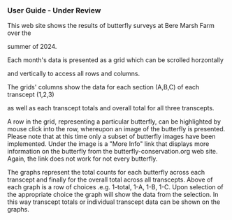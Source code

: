 ### User Guide - Under Review

This web site shows the results of butterfly surveys at Bere Marsh Farm over the

summer of 2024.

Each month's data is presented as a grid which can be scrolled horzontally

and vertically to access all rows and columns.

The grids' columns show the data for each section (A,B,C) of each transcept (1,2,3)

as well as each transcept totals and overall total for all three transcepts.

A row in the grid, representing a particular butterfly, can be highlighted by mouse click into the row, whereupon an image of the butterfly is presented. Please note that at this time only a subset of butterfly images have been implemented. Under the image is a "More Info" link that displays more information on the butterfly from the butterfly-conservation.org web site. Again, the link does not work for not every butterfly.

The graphs represent the total counts for each butterfly across each transcept and finally for the overall total across all transcepts. Above of each graph is a row of choices .e.g. 1-total, 1-A, 1-B, 1-C. Upon selection of the appropriate choice the graph will show the data from the selection. In this way transcept totals or individual transcept data can be shown on the graphs.
